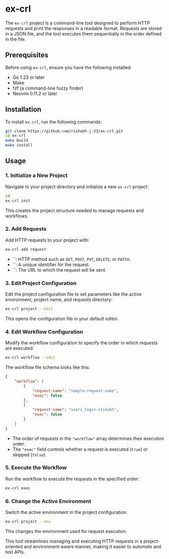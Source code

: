 # ex-crl

The `ex-crl` project is a command-line tool designed to perform HTTP requests and print the responses in a readable format. Requests are stored in a JSON file, and the tool executes them sequentially in the order defined in the file.

## Prerequisites

Before using `ex-crl`, ensure you have the following installed:

- Go 1.23 or later
- Make
- fzf (a command-line fuzzy finder)
- Neovim 0.11.2 or later

## Installation

To install `ex-crl`, run the following commands:

```bash
git clone https://github.com/rishabh-j-23/ex-crl.git
cd ex-crl
make build
make install
```

## Usage

### 1. Initialize a New Project

Navigate to your project directory and initialize a new `ex-crl` project:

```bash
cd 
ex-crl init
```

This creates the project structure needed to manage requests and workflows.

### 2. Add Requests

Add HTTP requests to your project with:

```bash
ex-crl add request   
```

- ``: HTTP method such as `GET`, `POST`, `PUT`, `DELETE`, or `PATCH`.
- ``: A unique identifier for the request.
- ``: The URL to which the request will be sent.

### 3. Edit Project Configuration

Edit the project configuration file to set parameters like the active environment, project name, and requests directory:

```bash
ex-crl project --edit
```

This opens the configuration file in your default editor.

### 4. Edit Workflow Configuration

Modify the workflow configuration to specify the order in which requests are executed:

```bash
ex-crl workflow --edit
```

The workflow file schema looks like this:

```json
{
    "workflow": [
        {
            "request-name": "sample-request-name",
            "exec": false
        },
        {
            "request-name": "users_login-rishabh",
            "exec": false
        }
    ]
}
```

- The order of requests in the `"workflow"` array determines their execution order.
- The `"exec"` field controls whether a request is executed (`true`) or skipped (`false`).

### 5. Execute the Workflow

Run the workflow to execute the requests in the specified order:

```bash
ex-crl exec
```

### 6. Change the Active Environment

Switch the active environment in the project configuration:

```bash
ex-crl project --env 
```

This changes the environment used for request execution.

This tool streamlines managing and executing HTTP requests in a project-oriented and environment-aware manner, making it easier to automate and test APIs.
